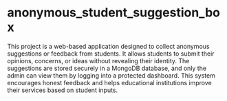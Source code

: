 # anonymous_student_suggestion_box
This project is a web-based application designed to collect anonymous suggestions or feedback from students. It allows students to submit their opinions, concerns, or ideas without revealing their identity. The suggestions are stored securely in a MongoDB database, and only the admin can view them by logging into a protected dashboard. This system encourages honest feedback and helps educational institutions improve their services based on student inputs.
